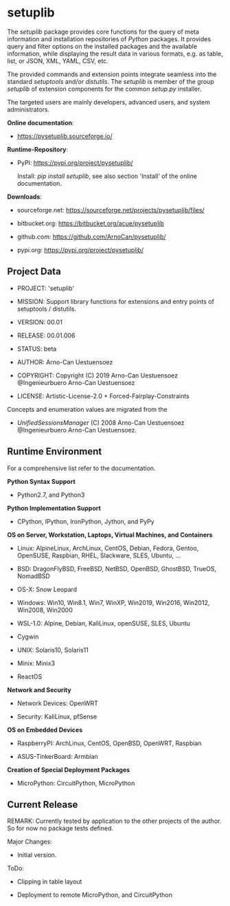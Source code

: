 setuplib
========

The *setuplib* package provides core functions for the query of meta information 
and installation repositories of *Python* packages. It provides query and filter 
options on the installed packages and the available information, while displaying
the result data in various formats, e.g. as table, list, or JSON, XML, YAML,
CSV, etc.

The provided commands and extension points integrate seamless into the standard
*setuptools* and/or *distutils*. The *setuplib* is member of the group *setuplib*
of extension components for the common *setup.py* installer. 

The targeted users are mainly developers, advanced users, and system administrators.

**Online documentation**:

* https://pysetuplib.sourceforge.io/

**Runtime-Repository**:

* PyPI: https://pypi.org/project/pysetuplib/

  Install: *pip install setuplib*, see also section 'Install' of the online documentation.


**Downloads**:

* sourceforge.net: https://sourceforge.net/projects/pysetuplib/files/

* bitbucket.org: https://bitbucket.org/acue/pysetuplib

* github.com: https://github.com/ArnoCan/pysetuplib/

* pypi.org: https://pypi.org/project/pysetuplib/


Project Data
------------

* PROJECT: 'setuplib'

* MISSION: Support library functions for extensions and entry points of setuptools / distutils.

* VERSION: 00.01

* RELEASE: 00.01.006

* STATUS: beta

* AUTHOR: Arno-Can Uestuensoez

* COPYRIGHT: Copyright (C) 2019 Arno-Can Uestuensoez @Ingenieurbuero Arno-Can Uestuensoez

* LICENSE: Artistic-License-2.0 + Forced-Fairplay-Constraints

Concepts and enumeration values are migrated from the 

* *UnifiedSessionsManager* (C) 2008 Arno-Can Uestuensoez @Ingenieurbuero Arno-Can Uestuensoez.  

Runtime Environment
-------------------
For a comprehensive list refer to the documentation.

**Python Syntax Support**

*  Python2.7, and Python3

**Python Implementation Support**

*  CPython, IPython, IronPython, Jython, and PyPy

**OS on Server, Workstation, Laptops, Virtual Machines, and Containers**

* Linux: AlpineLinux, ArchLinux, CentOS, Debian, Fedora, Gentoo, OpenSUSE, Raspbian, RHEL, Slackware, SLES, Ubuntu, ...  

* BSD: DragonFlyBSD, FreeBSD, NetBSD, OpenBSD, GhostBSD, TrueOS, NomadBSD

* OS-X: Snow Leopard

* Windows: Win10, Win8.1, Win7, WinXP, Win2019, Win2016, Win2012, Win2008, Win2000

* WSL-1.0: Alpine, Debian, KaliLinux, openSUSE, SLES, Ubuntu

* Cygwin

* UNIX: Solaris10, Solaris11

* Minix: Minix3

* ReactOS

**Network and Security**

* Network Devices: OpenWRT

* Security: KaliLinux, pfSense

**OS on Embedded Devices**

* RaspberryPI: ArchLinux, CentOS, OpenBSD, OpenWRT, Raspbian

* ASUS-TinkerBoard: Armbian

**Creation of Special Deployment Packages**

* MicroPython: CircuitPython, MicroPython

Current Release
---------------

REMARK:
   Currently tested by application to the other projects of the author.
   So for now no package tests defined.

Major Changes:

* Initial version.

ToDo:

* Clipping in table layout

* Deployment to remote MicroPython, and CircuitPython

